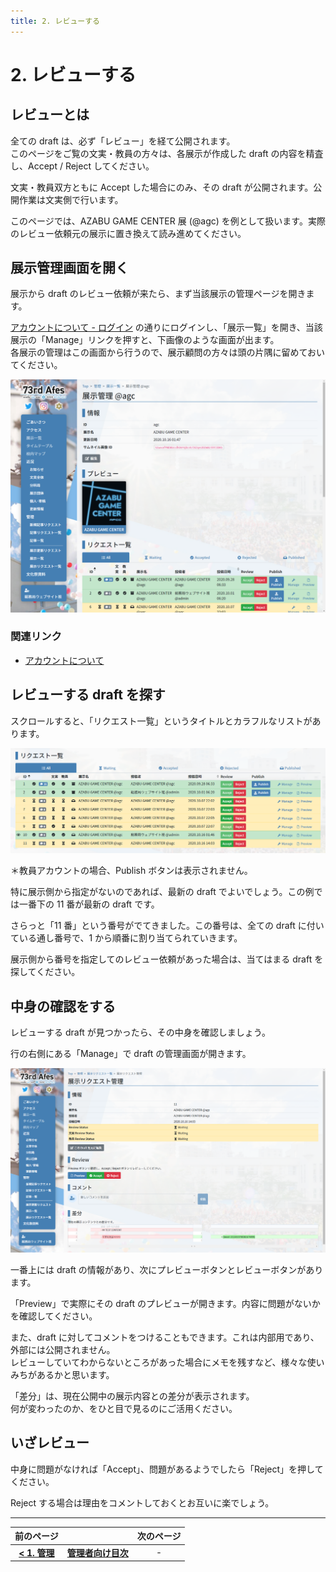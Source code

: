 ```yaml
---
title: 2. レビューする
---
```


# 2. レビューする

## レビューとは

全ての draft は、必ず「レビュー」を経て公開されます。  
このページをご覧の文実・教員の方々は、各展示が作成した draft の内容を精査し、Accept / Reject してください。

文実・教員双方ともに Accept した場合にのみ、その draft が公開されます。公開作業は文実側で行います。

このページでは、AZABU GAME CENTER 展 (@agc) を例として扱います。実際のレビュー依頼元の展示に置き換えて読み進めてください。

## 展示管理画面を開く

展示から draft のレビュー依頼が来たら、まず当該展示の管理ページを開きます。

[アカウントについて - ログイン](/common/account#ログイン) の通りにログインし、「展示一覧」を開き、当該展示の「Manage」リンクを押すと、下画像のような画面が出ます。  
各展示の管理はこの画面から行うので、展示顧問の方々は頭の片隅に留めておいてください。

![](images/exh-manage.png)

### 関連リンク

- [アカウントについて](/common/account)

## レビューする draft を探す

スクロールすると、「リクエスト一覧」というタイトルとカラフルなリストがあります。

![](images/draft-table.png)

＊教員アカウントの場合、Publish ボタンは表示されません。

特に展示側から指定がないのであれば、最新の draft でよいでしょう。この例では一番下の 11 番が最新の draft です。

さらっと「11 番」という番号がでてきました。この番号は、全ての draft に付いている通し番号で、1 から順番に割り当てられていきます。

展示側から番号を指定してのレビュー依頼があった場合は、当てはまる draft を探してください。

## 中身の確認をする

レビューする draft が見つかったら、その中身を確認しましょう。

行の右側にある「Manage」で draft の管理画面が開きます。

![](images/draft-manage.png)

一番上には draft の情報があり、次にプレビューボタンとレビューボタンがあります。

「Preview」で実際にその draft のプレビューが開きます。内容に問題がないかを確認してください。

また、draft に対してコメントをつけることもできます。これは内部用であり、外部には公開されません。  
レビューしていてわからないところがあった場合にメモを残すなど、様々な使いみちがあるかと思います。

「差分」は、現在公開中の展示内容との差分が表示されます。  
何が変わったのか、をひと目で見るのにご活用ください。

## いざレビュー

中身に問題がなければ「Accept」、問題があるようでしたら「Reject」を押してください。

Reject する場合は理由をコメントしておくとお互いに楽でしょう。

---

| 前のページ | | 次のページ |
| :-: | :-: | :-: |
| **[< 1. 管理](1-manage)** | **[管理者向け目次](.)** | - |
